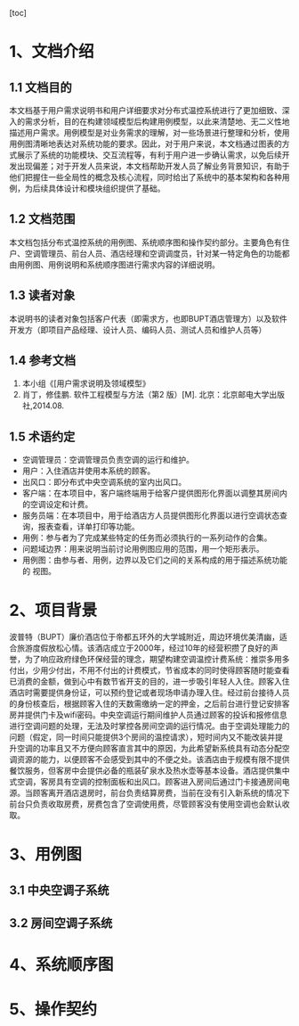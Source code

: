 [toc]

# 1、文档介绍

## 1.1 文档目的

​		本文档基于用户需求说明书和用户详细要求对分布式温控系统进行了更加细致、深入的需求分析，目的在构建领域模型后构建用例模型，以此来清楚地、无二义性地描述用户需求。用例模型是对业务需求的理解，对一些场景进行整理和分析，使用用例图清晰地表达对系统功能的要求。因此，对于用户来说，本文档通过图表的方式展示了系统的功能模块、交互流程等，有利于用户进一步确认需求，以免后续开发出现偏差；对于开发人员来说，本文档帮助开发人员了解业务背景知识，有助于他们把握住一些全局性的概念及核心流程，同时给出了系统中的基本架构和各种用例，为后续具体设计和模块组织提供了基础。

## 1.2 文档范围

​		本文档包括分布式温控系统的用例图、系统顺序图和操作契约部分。主要角色有住户、空调管理员、前台人员、酒店经理和空调调度员，针对某一特定角色的功能都由用例图、用例说明和系统顺序图进行需求内容的详细说明。

## 1.3 读者对象

​		本说明书的读者对象包括客户代表（即需求方，也即BUPT酒店管理方）以及软件开发方（即项目产品经理、设计人员、编码人员、测试人员和维护人员等）

## 1.4 参考文档

1. 本小组《[用户需求说明及领域模型》
2. 肖丁，修佳鹏. 软件工程模型与方法（第2 版）[M]. 北京：北京邮电大学出版社,2014.08.

## 1.5 术语约定

 * 空调管理员：空调管理员负责空调的运行和维护。
 * 用户：入住酒店并使用本系统的顾客。
 * 出风口：即分布式中央空调系统的室内出风口。
 * 客户端：在本项目中，客户端终端用于给客户提供图形化界面以调整其房间内的空调设定和计费。
 * 服务员端：在本项目中，用于给酒店方人员提供图形化界面以进行空调状态查询，报表查看，详单打印等功能。
 * 用例：参与者为了完成某些特定的任务而必须执行的一系列动作的合集。
 * 问题域边界：用来说明当前讨论用例图应用的范围，用一个矩形表示。
 *  用例图：由参与者、用例，边界以及它们之间的关系构成的用于描述系统功能的
视图。

# 2、项目背景

​		波普特（BUPT）廉价酒店位于帝都五环外的大学城附近，周边环境优美清幽，适合旅游度假放松心情。该酒店成立于2000年，经过10年的经营积攒了良好的声誉，为了响应政府绿色环保经营的理念，期望构建空调温控计费系统：推崇多用多付出，少用少付出，不用不付出的计费模式，节省成本的同时使得顾客随时能查看已消费的金额，做到心中有数节省开支的目的，进一步吸引年轻人入住。顾客入住酒店时需要提供身份证，可以预约登记或者现场申请办理入住。经过前台接待人员的身份核查后，根据顾客入住的天数需缴纳一定的押金，之后前台进行登记安排客房并提供门卡及wifi密码。中央空调运行期间维护人员通过顾客的投诉和报修信息进行空调问题的处理，无法及时掌控各房间空调的运行情况。由于空调处理能力的问题（假定，同一时间只能提供3个房间的温控请求），短时间内又不能改装并提升空调的功率且又不方便向顾客直言其中的原因，为此希望新系统具有动态分配空调资源的能力，以便顾客不会感受到其中的不便之处。该酒店由于规模有限不提供餐饮服务，但客房中会提供必备的瓶装矿泉水及热水壶等基本设备。酒店提供集中式空调，客房具有空调的控制面板和出风口。顾客进入房间后通过门卡接通房间电源。当顾客离开酒店退房时，前台负责结算房费，当前在没有引入新系统的情况下前台只负责收取房费，房费包含了空调使用费，尽管顾客没有使用空调也会默认收取。

# 3、用例图

## 3.1 中央空调子系统

## 3.2 房间空调子系统

# 4、系统顺序图

# 5、操作契约

